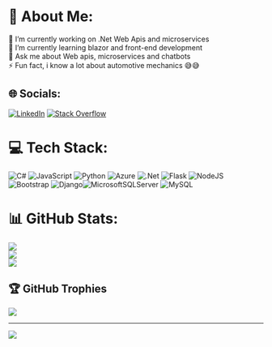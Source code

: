 # 💫 About Me:
🔭 I’m currently working on .Net Web Apis and microservices<br>🌱 I’m currently learning blazor and front-end development<br>💬 Ask me about Web apis, microservices and chatbots<br>⚡ Fun fact, i know a lot about automotive mechanics 😅😅


## 🌐 Socials:
[![LinkedIn](https://img.shields.io/badge/LinkedIn-%230077B5.svg?logo=linkedin&logoColor=white)](https://linkedin.com/in/https://www.linkedin.com/in/lucas-ads-acd/) [![Stack Overflow](https://img.shields.io/badge/-Stackoverflow-FE7A16?logo=stack-overflow&logoColor=white)](https://stackoverflow.com/users/https://stackoverflow.com/users/15650890/lucasas1) 

# 💻 Tech Stack:
![C#](https://img.shields.io/badge/c%23-%23239120.svg?style=flat&logo=c-sharp&logoColor=white) ![JavaScript](https://img.shields.io/badge/javascript-%23323330.svg?style=flat&logo=javascript&logoColor=%23F7DF1E) ![Python](https://img.shields.io/badge/python-3670A0?style=flat&logo=python&logoColor=ffdd54) ![Azure](https://img.shields.io/badge/azure-%230072C6.svg?style=flat&logo=azure-devops&logoColor=white) ![.Net](https://img.shields.io/badge/.NET-5C2D91?style=flat&logo=.net&logoColor=white) ![Flask](https://img.shields.io/badge/flask-%23000.svg?style=flat&logo=flask&logoColor=white) ![NodeJS](https://img.shields.io/badge/node.js-6DA55F?style=flat&logo=node.js&logoColor=white) ![Bootstrap](https://img.shields.io/badge/bootstrap-%23563D7C.svg?style=flat&logo=bootstrap&logoColor=white) ![Django](https://img.shields.io/badge/django-%23092E20.svg?style=flat&logo=django&logoColor=white)![MicrosoftSQLServer](https://img.shields.io/badge/Microsoft%20SQL%20Sever-CC2927?style=flat&logo=microsoft%20sql%20server&logoColor=white) ![MySQL](https://img.shields.io/badge/mysql-%2300f.svg?style=flat&logo=mysql&logoColor=white)
# 📊 GitHub Stats:
![](https://github-readme-stats.vercel.app/api?username=lucasas1&theme=dark&hide_border=false&include_all_commits=true&count_private=true)<br/>
![](https://github-readme-streak-stats.herokuapp.com/?user=lucasas1&theme=dark&hide_border=false)<br/>
![](https://github-readme-stats.vercel.app/api/top-langs/?username=lucasas1&theme=dark&hide_border=false&include_all_commits=true&count_private=true&layout=compact)

## 🏆 GitHub Trophies
![](https://github-profile-trophy.vercel.app/?username=lucasas1&theme=radical&no-frame=false&no-bg=true&margin-w=4)

---
[![](https://visitcount.itsvg.in/api?id=lucasas1&icon=0&color=0)](https://visitcount.itsvg.in)

<!-- Proudly created with GPRM ( https://gprm.itsvg.in ) -->
